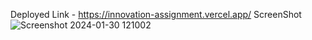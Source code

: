 Deployed Link - https://innovation-assignment.vercel.app/
ScreenShot
![Screenshot 2024-01-30 121002](https://github.com/roshankumar18/innovation-assignment/assets/23401876/8290db25-5746-44af-ad10-b3f2d3adc009)
